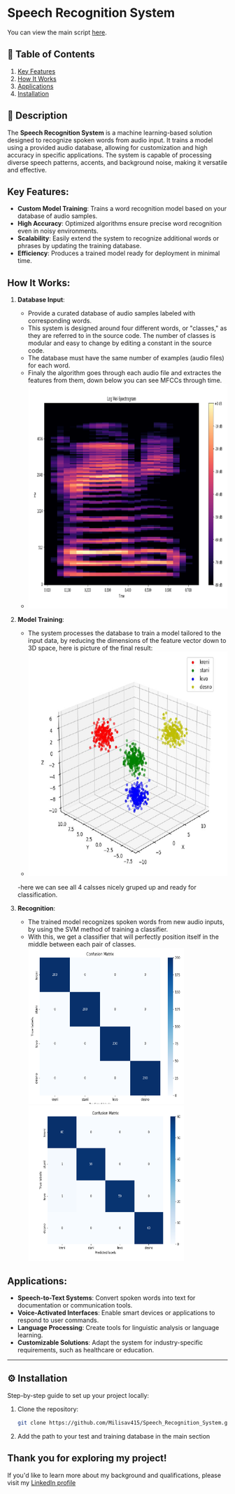 # Speech Recognition System

You can view the main script [here](https://raw.githubusercontent.com/Milisav415/Speech_Recognition_System/refs/heads/main/main.py).

## 📂 Table of Contents

1. [Key Features](#key-features)
2. [How It Works](#how-it-works)
3. [Applications](#applications)
4. [Installation](#installation)

## 🚀 Description

The **Speech Recognition System** is a machine learning-based solution designed to recognize spoken words from audio input. It trains a model using a provided audio database, allowing for customization and high accuracy in specific applications. The system is capable of processing diverse speech patterns, accents, and background noise, making it versatile and effective.

## Key Features:
- **Custom Model Training**: Trains a word recognition model based on your database of audio samples.
- **High Accuracy**: Optimized algorithms ensure precise word recognition even in noisy environments.
- **Scalability**: Easily extend the system to recognize additional words or phrases by updating the training database.
- **Efficiency**: Produces a trained model ready for deployment in minimal time.

## How It Works:
1. **Database Input**: 
   - Provide a curated database of audio samples labeled with corresponding words.
   - This system is designed around four different words, or "classes," as they are referred to in the source code. The number of classes is modular and easy to change by editing a constant in the source code.
   - The database must have the same number of examples (audio files) for each word.
   - Finaly the algorithm goes through each audio file and extractes the features from them, down below you can see MFCCs through time.
   - <img src="assets/log_mel_spec.png" width="800" height="512">
   
2. **Model Training**: 
   - The system processes the database to train a model tailored to the input data, by reducing the dimensions of the feature vector down to 3D space, here is picture of the final result:
   - <img src="assets/2024-12-14_16-20.png" alt="Alt Text" width="512" height="512">
   -here we can see all 4 calsses nicely gruped up and ready for classification.

3. **Recognition**: 
   - The trained model recognizes spoken words from new audio inputs, by using the SVM method of training a classifier.
   - With this, we get a classifier that will perfectly position itself in the middle between each pair of classes.
   <img src="assets/t_cm.png" alt="Alt Text" width="356" height="356"> <img src="assets/tr_cm.png" alt="Alt Text" width="356" height="356">

## Applications:
- **Speech-to-Text Systems**: Convert spoken words into text for documentation or communication tools.
- **Voice-Activated Interfaces**: Enable smart devices or applications to respond to user commands.
- **Language Processing**: Create tools for linguistic analysis or language learning.
- **Customizable Solutions**: Adapt the system for industry-specific requirements, such as healthcare or education.

---

## ⚙️ Installation

Step-by-step guide to set up your project locally:
1. Clone the repository:
   ```bash
   git clone https://github.com/Milisav415/Speech_Recognition_System.git
2. Add the path to your test and training database in the main section

## **Thank you for exploring my project!** 
If you'd like to learn more about my background and qualifications, please visit my [LinkedIn profile](https://www.linkedin.com/in/milisav-jovanovic-059969336/)
